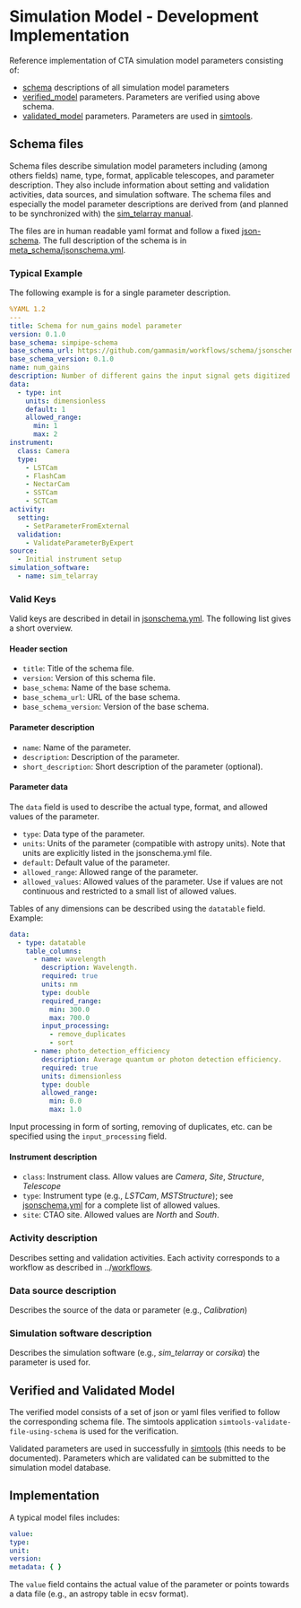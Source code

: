 # Simulation Model - Development Implementation

Reference implementation of CTA simulation model parameters consisting of:

- [schema](schema) descriptions of all simulation model parameters
- [verified_model](verified_model) parameters. Parameters are verified using above schema.
- [validated_model](validated_model) parameters. Parameters are used in [simtools](https://github.com/gammasim/simtools).

## Schema files

Schema files describe simulation model parameters including (among others fields) name, type, format, applicable telescopes, and parameter description.
They also include information about setting and validation activities, data sources, and simulation software.
The schema files and especially the model parameter descriptions are derived from (and planned to be synchronized with) the [sim_telarray manual](https://www.mpi-hd.mpg.de/hfm/~bernlohr/sim_telarray/).

The files are in human readable yaml format and follow a fixed [json-schema](https://json-schema.org/).
The full description of the schema is in [meta_schema/jsonschema.yml](meta_schema/jsonschema.yml).

### Typical Example

The following example is for a single parameter description.

```yaml
%YAML 1.2
---
title: Schema for num_gains model parameter
version: 0.1.0
base_schema: simpipe-schema
base_schema_url: https://github.com/gammasim/workflows/schema/jsonschema.yml
base_schema_version: 0.1.0
name: num_gains
description: Number of different gains the input signal gets digitized.
data:
  - type: int
    units: dimensionless
    default: 1
    allowed_range:
      min: 1
      max: 2
instrument:
  class: Camera
  type:
    - LSTCam
    - FlashCam
    - NectarCam
    - SSTCam
    - SCTCam
activity:
  setting:
    - SetParameterFromExternal
  validation:
    - ValidateParameterByExpert
source:
  - Initial instrument setup
simulation_software:
  - name: sim_telarray
```

### Valid Keys

Valid keys are described in detail in [jsonschema.yml](./jsonschema.yml). The following list gives a short overview.

#### Header section

- `title`: Title of the schema file.
- `version`: Version of this schema file.
- `base_schema`: Name of the base schema.
- `base_schema_url`: URL of the base schema.
- `base_schema_version`: Version of the base schema.

#### Parameter description

- `name`: Name of the parameter.
- `description`: Description of the parameter.
- `short_description`: Short description of the parameter (optional).

#### Parameter data

The `data` field is used to describe the actual type, format, and allowed values of the parameter.

- `type`: Data type of the parameter.
- `units`: Units of the parameter (compatible with astropy units). Note that units are explicitly listed in the jsonschema.yml file.
- `default`: Default value of the parameter.
- `allowed_range`: Allowed range of the parameter.
- `allowed_values`: Allowed values of the parameter. Use if values are not continuous and restricted to a small list of allowed values.

Tables of any dimensions can be described using the `datatable` field. Example:

```yaml
data:
  - type: datatable
    table_columns:
      - name: wavelength
        description: Wavelength.
        required: true
        units: nm
        type: double
        required_range:
          min: 300.0
          max: 700.0
        input_processing:
          - remove_duplicates
          - sort
      - name: photo_detection_efficiency
        description: Average quantum or photon detection efficiency.
        required: true
        units: dimensionless
        type: double
        allowed_range:
          min: 0.0
          max: 1.0
```

Input processing in form of sorting, removing of duplicates, etc. can be specified using the `input_processing` field.

#### Instrument description

- `class`: Instrument class. Allow values are *Camera*, *Site*, *Structure*, *Telescope*
- `type`: Instrument type (e.g., *LSTCam*, *MSTStructure*); see [jsonschema.yml](./jsonschema.yml) for a complete list of allowed values.
- `site`: CTAO site. Allowed values are *North* and *South*.

### Activity description

Describes setting and validation activities. Each activity corresponds to a workflow as described in ../[workflows](../workflows).

### Data source description

Describes the source of the data or parameter (e.g., *Calibration*)

### Simulation software description

Describes the simulation software (e.g., *sim_telarray* or *corsika*) the parameter is used for.

## Verified and Validated Model

The verified model consists of a set of json or yaml files verified to follow the corresponding schema file. The simtools application `simtools-validate-file-using-schema` is used for the verification.

Validated parameters are used in successfully in [simtools](https://github.com/gammasim/simtools) (this needs to be documented). 
Parameters which are validated can be submitted to the simulation model database.

## Implementation

A typical model files includes:

```yaml
value:
type:
unit:
version:
metadata: { }
```

The `value` field contains the actual value of the parameter or points towards a data file (e.g., an astropy table in ecsv format).
